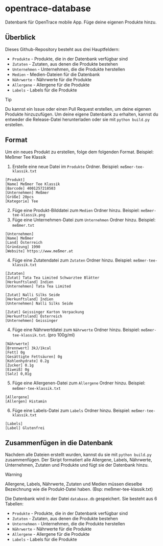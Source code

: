 # opentrace-database
Datenbank für OpenTrace mobile App. Füge deine eigenen Produkte hinzu.

## Überblick
Dieses Github-Repository besteht aus drei Hauptfeldern:
- `Produkte` - Produkte, die in der Datenbank verfügbar sind
- `Zutaten` - Zutaten, aus denen die Produkte bestehen
- `Unternehmen` - Unternehmen, die die Produkte herstellen
- `Medien` - Medien-Dateien für die Datenbank
- `Nährwerte` - Nährwerte für die Produkte
- `Allergene` - Allergene für die Produkte
- `Labels` - Labels für die Produkte

> [!TIP]
> Du kannst ein Issue oder einen Pull Request erstellen, um deine eigenen Produkte hinzuzufügen.
> Um deine eigene Datenbank zu erhalten, kannst du entweder die Release-Datei herunterladen oder sie mit `python build.py` erstellen.

## Format
Um ein neues Produkt zu erstellen, folge dem folgenden Format. Beispiel: Meßmer Tee Klassik
1. Erstelle eine neue Datei im `Produkte` Ordner. Beispiel: `meßmer-tee-klassik.txt`
```
[Produkt]
[Name] Meßmer Tee Klassik
[Barcode] 4001257218503
[Unternehmen] Meßmer
[Größe] 20pcs
[Kategorie] Tee
```
2. Füge eine Produkt-Bilddatei zum `Medien` Ordner hinzu. Beispiel: `meßmer-tee-klassik.png`
3. Füge eine Unternehmen-Datei zum `Unternehmen` Ordner hinzu. Beispiel: `meßmer.txt`
```
[Unternehmen]
[Name] Meßmer
[Land] Österreich
[Gründzung] 1990
[Website] https://www.meßmer.at
```
4. Füge eine Zutatendatei zum `Zutaten` Ordner hinzu. Beispiel: `meßmer-tee-klassik.txt`
```
[Zutaten]
[Zutat] Tata Tea Limited Schwarztee Blätter
[Herkunftsland] Indien
[Unternehmen] Tata Tea Limited

[Zutat] Nalli Silks Seide
[Herkunftsland] Indien
[Unternehmen] Nalli Silks Seide

[Zutat] Geissinger Karton Verpackung
[Herkunftsland] Österreich
[Unternehmen] Geissinger
```
4. Füge eine Nährwertdatei zum `Nährwerte` Ordner hinzu. Beispiel: `meßmer-tee-klassik.txt`. (pro 100g/ml)
```
[Nährwerte]
[Brennwert] 3kJ/1kcal
[Fett] 0g
[Gesättigte Fettsäuren] 0g
[Kohlenhydrate] 0.2g
[Zucker] 0.1g
[Eiweiß] 0g
[Salz] 0,01g
```
5. Füge eine Allergenen-Datei zum `Allergene` Ordner hinzu. Beispiel: `meßmer-tee-klassik.txt`
```
[Allergene]
[Allergen] Histamin
```
6. Füge eine Labels-Datei zum `Labels` Ordner hinzu. Beispiel: `meßmer-tee-klassik.txt`
```
[Labels]
[Label] Glutenfrei
```
## Zusammenfügen in die Datenbank
Nachdem alle Dateien erstellt wurden, kannst du sie mit `python build.py` zusammenfügen.
Der Skript formatiert alle Allergene, Labels, Nährwerte, Unternehmen, Zutaten und Produkte und fügt sie der Datenbank hinzu.
> [!WARNING]
> Allergene, Labels, Nährwerte, Zutaten und Medien müssen dieselbe Bezeichnung wie die Produkt-Datei haben. (Bsp: meßmer-tee-klassik.txt)

Die Datenbank wird in der Datei `database.db` gespeichert. Sie besteht aus 6 Tabellen:
- `Produkte` - Produkte, die in der Datenbank verfügbar sind
- `Zutaten` - Zutaten, aus denen die Produkte bestehen
- `Unternehmen` - Unternehmen, die die Produkte herstellen
- `Nährwerte` - Nährwerte für die Produkte
- `Allergene` - Allergene für die Produkte
- `Labels` - Labels für die Produkte
